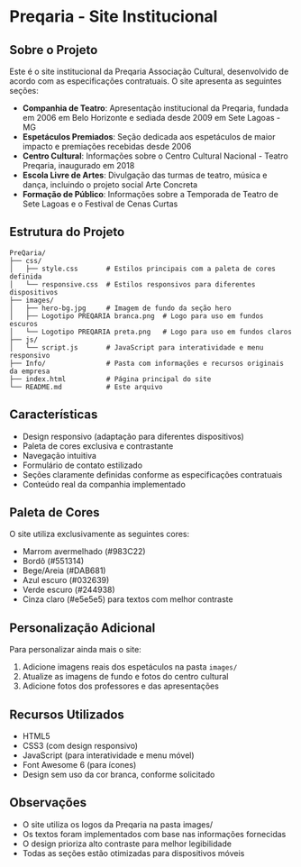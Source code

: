 # Preqaria - Site Institucional

## Sobre o Projeto

Este é o site institucional da Preqaria Associação Cultural, desenvolvido de acordo com as especificações contratuais. O site apresenta as seguintes seções:

- **Companhia de Teatro**: Apresentação institucional da Preqaria, fundada em 2006 em Belo Horizonte e sediada desde 2009 em Sete Lagoas - MG
- **Espetáculos Premiados**: Seção dedicada aos espetáculos de maior impacto e premiações recebidas desde 2006
- **Centro Cultural**: Informações sobre o Centro Cultural Nacional - Teatro Preqaria, inaugurado em 2018
- **Escola Livre de Artes**: Divulgação das turmas de teatro, música e dança, incluindo o projeto social Arte Concreta
- **Formação de Público**: Informações sobre a Temporada de Teatro de Sete Lagoas e o Festival de Cenas Curtas

## Estrutura do Projeto

```
PreQaria/
├── css/
│   ├── style.css       # Estilos principais com a paleta de cores definida
│   └── responsive.css  # Estilos responsivos para diferentes dispositivos
├── images/
│   ├── hero-bg.jpg     # Imagem de fundo da seção hero
│   ├── Logotipo PREQARIA branca.png  # Logo para uso em fundos escuros
│   └── Logotipo PREQARIA preta.png   # Logo para uso em fundos claros
├── js/
│   └── script.js       # JavaScript para interatividade e menu responsivo
├── Info/               # Pasta com informações e recursos originais da empresa
├── index.html          # Página principal do site
└── README.md           # Este arquivo
```

## Características

- Design responsivo (adaptação para diferentes dispositivos)
- Paleta de cores exclusiva e contrastante
- Navegação intuitiva
- Formulário de contato estilizado
- Seções claramente definidas conforme as especificações contratuais
- Conteúdo real da companhia implementado

## Paleta de Cores

O site utiliza exclusivamente as seguintes cores:

- Marrom avermelhado (#983C22)
- Bordô (#551314)
- Bege/Areia (#DAB681)
- Azul escuro (#032639)
- Verde escuro (#244938)
- Cinza claro (#e5e5e5) para textos com melhor contraste

## Personalização Adicional

Para personalizar ainda mais o site:

1. Adicione imagens reais dos espetáculos na pasta `images/`
2. Atualize as imagens de fundo e fotos do centro cultural
3. Adicione fotos dos professores e das apresentações

## Recursos Utilizados

- HTML5
- CSS3 (com design responsivo)
- JavaScript (para interatividade e menu móvel)
- Font Awesome 6 (para ícones)
- Design sem uso da cor branca, conforme solicitado

## Observações

- O site utiliza os logos da Preqaria na pasta images/
- Os textos foram implementados com base nas informações fornecidas
- O design prioriza alto contraste para melhor legibilidade
- Todas as seções estão otimizadas para dispositivos móveis
